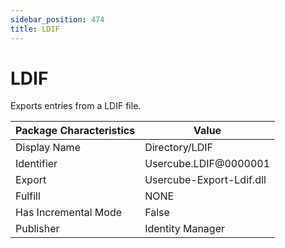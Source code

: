 ```yaml
---
sidebar_position: 474
title: LDIF
---
```


# LDIF

Exports entries from a LDIF file.

| Package Characteristics | Value |
| --- | --- |
| Display Name | Directory/LDIF |
| Identifier | Usercube.LDIF@0000001 |
| Export | Usercube-Export-Ldif.dll |
| Fulfill | NONE |
| Has Incremental Mode | False |
| Publisher | Identity Manager |